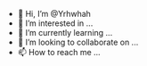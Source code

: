 - 👋 Hi, I’m @Yrhwhah
- 👀 I’m interested in ...
- 🌱 I’m currently learning ...
- 💞️ I’m looking to collaborate on ...
- 📫 How to reach me ...

<!---
Yrhwhah/Yrhwhah is a ✨ special ✨ repository because its `README.md` (this file) appears on your GitHub profile.
You can click the Preview link to take a look at your changes.
--->
